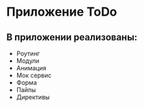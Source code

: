 # Приложение ToDo

## В приложении реализованы:

- Роутинг
- Модули
- Анимация
- Мок сервис
- Форма
- Пайпы
- Директивы
